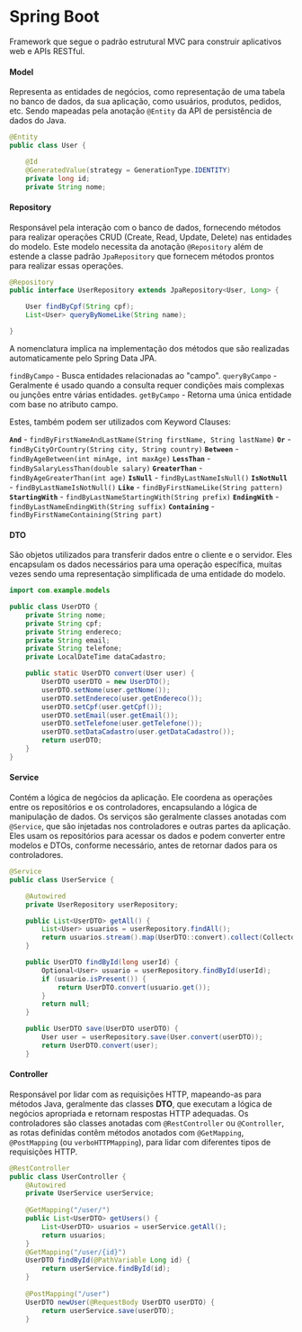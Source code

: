 # Spring Boot
Framework que segue o padrão estrutural MVC para construir aplicativos web e APIs RESTful.
#### Model
Representa as entidades de negócios, como representação de uma tabela no banco de dados, da sua aplicação, como usuários, produtos, pedidos, etc. Sendo mapeadas pela anotação `@Entity` da API de persistência de dados do Java.

```java
@Entity
public class User {

    @Id
    @GeneratedValue(strategy = GenerationType.IDENTITY)
    private long id;
    private String nome;
```
#### Repository 
Responsável pela interação com o banco de dados, fornecendo métodos para realizar operações CRUD (Create, Read, Update, Delete) nas entidades do modelo. Este modelo necessita da anotação `@Repository` além de estende a classe padrão `JpaRepository` que fornecem métodos prontos para realizar essas operações.

```java
@Repository
public interface UserRepository extends JpaRepository<User, Long> {

    User findByCpf(String cpf);
    List<User> queryByNomeLike(String name);

}
```

A nomenclatura implica na implementação dos métodos que são realizadas automaticamente pelo Spring Data JPA.

`findByCampo` - Busca entidades relacionadas ao "campo".
`queryByCampo` - Geralmente é usado quando a consulta requer condições mais complexas ou junções entre várias entidades.
`getByCampo` - Retorna uma única entidade com base no atributo campo.

Estes, também podem ser utilizados com Keyword Clauses:

**`And`** - `findByFirstNameAndLastName(String firstName, String lastName)`
**`Or`** - `findByCityOrCountry(String city, String country)`
**`Between`** - `findByAgeBetween(int minAge, int maxAge)`
**`LessThan`** - `findBySalaryLessThan(double salary)`
**`GreaterThan`** - `findByAgeGreaterThan(int age)`
**`IsNull`** - `findByLastNameIsNull()`
**`IsNotNull`** - `findByLastNameIsNotNull()`
**`Like`** - `findByFirstNameLike(String pattern)`
**`StartingWith`** - `findByLastNameStartingWith(String prefix)`
**`EndingWith`** - `findByLastNameEndingWith(String suffix)`
**`Containing`** - `findByFirstNameContaining(String part)`

#### DTO
São objetos utilizados para transferir dados entre o cliente e o servidor. Eles encapsulam os dados necessários para uma operação específica, muitas vezes sendo uma representação simplificada de uma entidade do modelo.

```java
import com.example.models

public class UserDTO {
    private String nome;
    private String cpf;
    private String endereco;
    private String email;
    private String telefone;
    private LocalDateTime dataCadastro;

    public static UserDTO convert(User user) {
        UserDTO userDTO = new UserDTO();
        userDTO.setNome(user.getNome());
        userDTO.setEndereco(user.getEndereco());
        userDTO.setCpf(user.getCpf());
        userDTO.setEmail(user.getEmail());
        userDTO.setTelefone(user.getTelefone());
        userDTO.setDataCadastro(user.getDataCadastro());
        return userDTO;
    }
}
```
#### Service
Contém a lógica de negócios da aplicação. Ele coordena as operações entre os repositórios e os controladores, encapsulando a lógica de manipulação de dados. Os serviços são geralmente classes anotadas com `@Service`, que são injetadas nos controladores e outras partes da aplicação. Eles usam os repositórios para acessar os dados e podem converter entre modelos e DTOs, conforme necessário, antes de retornar dados para os controladores.

```java
@Service
public class UserService {

    @Autowired
    private UserRepository userRepository;

    public List<UserDTO> getAll() {
        List<User> usuarios = userRepository.findAll();
        return usuarios.stream().map(UserDTO::convert).collect(Collectors.toList());
    }

    public UserDTO findById(long userId) {
        Optional<User> usuario = userRepository.findById(userId);
        if (usuario.isPresent()) {
            return UserDTO.convert(usuario.get());
        }
        return null;
    }

    public UserDTO save(UserDTO userDTO) {
        User user = userRepository.save(User.convert(userDTO));
        return UserDTO.convert(user);
    }
```
#### Controller
Responsável por lidar com as requisições HTTP, mapeando-as para métodos Java, geralmente das classes **DTO**, que executam a lógica de negócios apropriada e retornam respostas HTTP adequadas. Os controladores são classes anotadas com `@RestController` ou `@Controller`, as rotas definidas contêm métodos anotados com `@GetMapping`, `@PostMapping` (ou  `verboHTTPMapping`), para lidar com diferentes tipos de requisições HTTP.

```java
@RestController
public class UserController {
	@Autowired
	private UserService userService;
	
	@GetMapping("/user/")
	public List<UserDTO> getUsers() {
		List<UserDTO> usuarios = userService.getAll();
		return usuarios;
	}
	@GetMapping("/user/{id}")
	UserDTO findById(@PathVariable Long id) {
		return userService.findById(id);
	}
	
	@PostMapping("/user")
	UserDTO newUser(@RequestBody UserDTO userDTO) {
		return userService.save(userDTO);
	}

```
